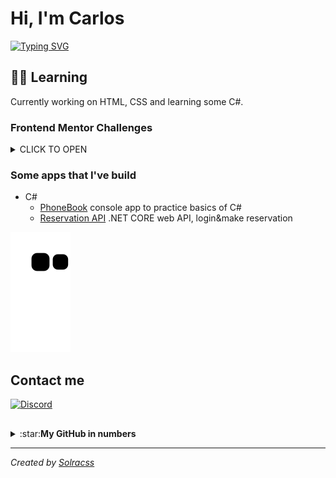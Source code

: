 # Hi, I'm Carlos

[![Typing SVG](https://readme-typing-svg.herokuapp.com?font=Noto+Sans&size=24&color=ADBAC7&Center=true&width=680&height=35&lines=Join+me+on+my+journey;of+becoming+web+developer)](https://git.io/typing-svg)
<br/>
## 👨‍🎓 Learning

Currently working on HTML, CSS and learning some C#.

### Frontend Mentor Challenges
<details>
<summary>CLICK TO OPEN</summary>
 
 - [Single price grid](https://github.com/solracss/fem-single-price-component)
 - [Huddle landing page](https://github.com/solracss/FrontendMentor-Huddle-landing-page-with-single-introductory-section)
 - [Order Summary](https://github.com/solracss/FrontendMentor-order-summary)
 - [Profile card](https://github.com/solracss/FrontendMentor-profile-card)
 - [Product preview](https://github.com/solracss/FrontendMentor-product-preview-card)
 - [NFT Card](https://github.com/solracss/FrontendMentor-nft-card)
 - [QR Component](https://github.com/solracss/FrontendMentor-QR-component)
 
</details>


### Some apps that I've build
 - C#
    - [PhoneBook](https://github.com/solracss/Phonebook#phonebook-app) console app to practice basics of C#
    - [Reservation API](https://github.com/solracss/reservation-api#reservation-api) .NET CORE web API, login&make reservation
 


![Snake animation](https://github.com/solracss/solracss/blob/output/github-contribution-grid-snake.svg)


## Contact me
[![Discord](https://img.shields.io/badge/Contact-C4rlos%239278-blue?label=Discord&logo=discord&logoColor=ffffff)](https://discordapp.com/users/781484299098390529/)
##
<details>
<summary>:star:<b>My GitHub in numbers</b></summary><br/>

[![Top Langs-Dark](https://github-readme-stats.vercel.app/api/top-langs/?username=solracss&count_private=true&layout=compact&theme=dark#gh-dark-mode-only)](https://github.com/anuraghazra/github-readme-stats)<br/>
[![Top Langs-Light](https://github-readme-stats.vercel.app/api/top-langs/?username=solracss&count_private=true&layout=compact&theme=default#gh-light-mode-only)](https://github.com/anuraghazra/github-readme-stats#gh-light-mode-only)<br/>
![](https://komarev.com/ghpvc/?username=solracss&style=flat&label=Profile+Views&color=grey)
</details>


---

*Created by [Solracss](https://github.com/solracss)*


